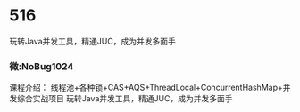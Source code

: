 # 516
玩转Java并发工具，精通JUC，成为并发多面手
### 微:NoBug1024 


课程介绍：
线程池+各种锁+CAS+AQS+ThreadLocal+ConcurrentHashMap+并发综合实战项目
玩转Java并发工具，精通JUC，成为并发多面手

